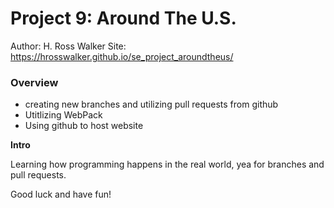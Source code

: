 # Project 9: Around The U.S.

Author: H. Ross Walker
Site: https://hrosswalker.github.io/se_project_aroundtheus/

### Overview

- creating new branches and utilizing pull requests from github
- Utitlizing WebPack
- Using github to host website

**Intro**

Learning how programming happens in the real world, yea for branches and pull requests.

Good luck and have fun!
